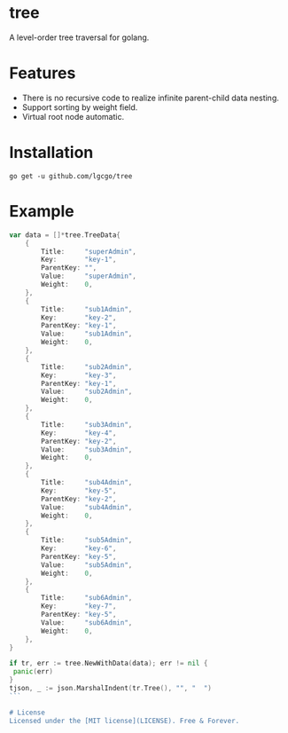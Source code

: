 # tree
A level-order tree traversal for golang.

# Features
- There is no recursive code to realize infinite parent-child data nesting.
- Support sorting by weight field.
- Virtual root node automatic.

# Installation
`go get -u github.com/lgcgo/tree`

# Example
````go
var data = []*tree.TreeData{
	{
		Title:     "superAdmin",
		Key:       "key-1",
		ParentKey: "",
		Value:     "superAdmin",
		Weight:    0,
	},
	{
		Title:     "sub1Admin",
		Key:       "key-2",
		ParentKey: "key-1",
		Value:     "sub1Admin",
		Weight:    0,
	},
	{
		Title:     "sub2Admin",
		Key:       "key-3",
		ParentKey: "key-1",
		Value:     "sub2Admin",
		Weight:    0,
	},
	{
		Title:     "sub3Admin",
		Key:       "key-4",
		ParentKey: "key-2",
		Value:     "sub3Admin",
		Weight:    0,
	},
	{
		Title:     "sub4Admin",
		Key:       "key-5",
		ParentKey: "key-2",
		Value:     "sub4Admin",
		Weight:    0,
	},
	{
		Title:     "sub5Admin",
		Key:       "key-6",
		ParentKey: "key-5",
		Value:     "sub5Admin",
		Weight:    0,
	},
	{
		Title:     "sub6Admin",
		Key:       "key-7",
		ParentKey: "key-5",
		Value:     "sub6Admin",
		Weight:    0,
	},
}

if tr, err := tree.NewWithData(data); err != nil {
 panic(err)
}
tjson, _ := json.MarshalIndent(tr.Tree(), "", "  ")
```

# License
Licensed under the [MIT license](LICENSE). Free & Forever.